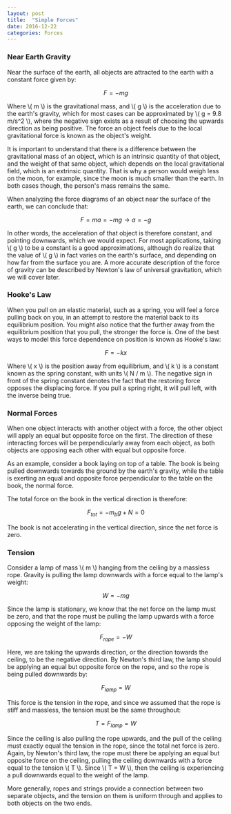 ```yaml
---
layout: post
title:  "Simple Forces"
date: 2016-12-22
categories: Forces
---
```


### Near Earth Gravity

Near the surface of the earth, all objects are attracted to the earth with a constant force given by:

$$
  F = -mg
$$

Where \\( m \\) is the gravitational mass, and \\( g \\) is the acceleration due to the earth's gravity, which for most cases can be approximated by \\( g = 9.8 m/s^2 \\), where the negative sign exists as a result of choosing the upwards direction as being positive. The force an object feels due to the local gravitational force is known as the object's weight.

It is important to understand that there is a difference between the gravitational mass of an object, which is an intrinsic quantity of that object, and the weight of that same object, which depends on the local gravitational field, which is an extrinsic quantity. That is why a person would weigh less on the moon, for example, since the moon is much smaller than the earth. In both cases though, the person's mass remains the same.

When analyzing the force diagrams of an object near the surface of the earth, we can conclude that:

$$
  F = ma = - m g \rightarrow a = - g
$$

In other words, the acceleration of that object is therefore constant, and pointing downwards, which we would expect. For most applications, taking \\( g \\) to be a constant is a good approximations, although do realize that the value of \\( g \\) in fact varies on the earth's surface, and depending on how far from the surface you are. A more accurate description of the force of gravity can be described by Newton's law of universal gravitation, which we will cover later.

### Hooke's Law

When you pull on an elastic material, such as a spring, you will feel a force pulling back on you, in an attempt to restore the material back to its equilibrium position. You might also notice that the further away from the equilibrium position that you pull, the stronger the force is. One of the best ways to model this force dependence on position is known as Hooke's law:

$$
  F = - k x
$$

Where \\( x \\) is the position away from equilibrium, and \\( k \\) is a constant known as the spring constant, with units \\( N / m \\). The negative sign in front of the spring constant denotes the fact that the restoring force opposes the displacing force. If you pull a spring right, it will pull left, with the inverse being true.

### Normal Forces

When one object interacts with another object with a force, the other object will apply an equal but opposite force on the first. The direction of these interacting forces will be perpendicularly away from each object, as both objects are opposing each other with equal but opposite force.

As an example, consider a book laying on top of a table. The book is being pulled downwards towards the ground by the earth's gravity, while the table is exerting an equal and opposite force perpendicular to the table on the book, the normal force.

The total force on the book in the vertical direction is therefore:

$$
  F_{tot} = -m_{b} g + N = 0
$$

The book is not accelerating in the vertical direction, since the net force is zero.

### Tension

Consider a lamp of mass \\( m \\) hanging from the ceiling by a massless rope. Gravity is pulling the lamp downwards with a force equal to the lamp's weight:

$$
  W = - m g
$$

Since the lamp is stationary, we know that the net force on the lamp must be zero, and that the rope must be pulling the lamp upwards with a force opposing the weight of the lamp:

$$
  F_{rope} = -W
$$

Here, we are taking the upwards direction, or the direction towards the ceiling, to be the negative direction. By Newton's third law, the lamp should be applying an equal but opposite force on the rope, and so the rope is being pulled downwards by:

$$
  F_{lamp} = W
$$

This force is the tension in the rope, and since we assumed that the rope is stiff and massless, the tension must be the same throughout:

$$
  T = F_{lamp} = W
$$

Since the ceiling is also pulling the rope upwards, and the pull of the ceiling must exactly equal the tension in the rope, since the total net force is zero. Again, by Newton's third law, the rope must there be applying an equal but opposite force on the ceiling, pulling the ceiling downwards with a force equal to the tension \\( T \\). Since \\( T = W \\), then the ceiling is experiencing a pull downwards equal to the weight of the lamp.

More generally, ropes and strings provide a connection between two separate objects, and the tension on them is uniform through and applies to both objects on the two ends.
